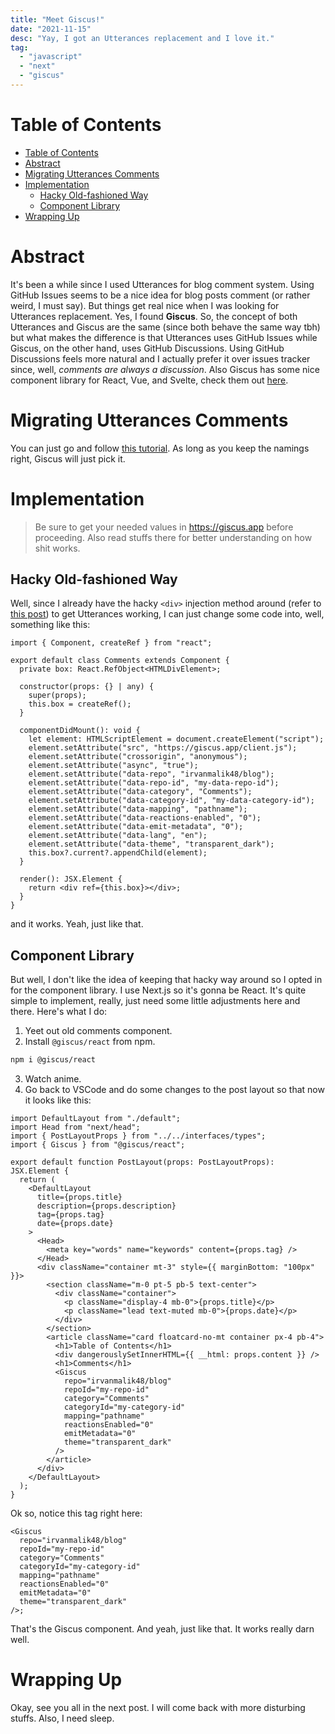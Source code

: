 ```yaml
---
title: "Meet Giscus!"
date: "2021-11-15"
desc: "Yay, I got an Utterances replacement and I love it."
tag:
  - "javascript"
  - "next"
  - "giscus"
---
```


# Table of Contents

- [Table of Contents](#table-of-contents)
- [Abstract](#abstract)
- [Migrating Utterances Comments](#migrating-utterances-comments)
- [Implementation](#implementation)
  - [Hacky Old-fashioned Way](#hacky-old-fashioned-way)
  - [Component Library](#component-library)
- [Wrapping Up](#wrapping-up)

# Abstract

It's been a while since I used Utterances for blog comment system. Using GitHub
Issues seems to be a nice idea for blog posts comment (or rather weird, I must
say). But things get real nice when I was looking for Utterances replacement.
Yes, I found **Giscus**. So, the concept of both Utterances and Giscus are the
same (since both behave the same way tbh) but what makes the difference is that
Utterances uses GitHub Issues while Giscus, on the other hand, uses GitHub
Discussions. Using GitHub Discussions feels more natural and I actually prefer
it over issues tracker since, well, _comments are always a discussion_. Also
Giscus has some nice component library for React, Vue, and Svelte, check them
out [here](https://github.com/giscus/giscus-component).

# Migrating Utterances Comments

You can just go and follow
[this tutorial](https://docs.github.com/en/discussions/managing-discussions-for-your-community/moderating-discussions#converting-an-issue-to-a-discussion).
As long as you keep the namings right, Giscus will just pick it.

# Implementation

> Be sure to get your needed values in <https://giscus.app> before proceeding.
> Also read stuffs there for better understanding on how shit works.

## Hacky Old-fashioned Way

Well, since I already have the hacky `<div>` injection method around (refer to
[this post](https://www.irvanma.live/posts/blog/nextjs-utterances)) to get
Utterances working, I can just change some code into, well, something like this:

```ts|components/comments.tsx
import { Component, createRef } from "react";

export default class Comments extends Component {
  private box: React.RefObject<HTMLDivElement>;

  constructor(props: {} | any) {
    super(props);
    this.box = createRef();
  }

  componentDidMount(): void {
    let element: HTMLScriptElement = document.createElement("script");
    element.setAttribute("src", "https://giscus.app/client.js");
    element.setAttribute("crossorigin", "anonymous");
    element.setAttribute("async", "true");
    element.setAttribute("data-repo", "irvanmalik48/blog");
    element.setAttribute("data-repo-id", "my-data-repo-id");
    element.setAttribute("data-category", "Comments");
    element.setAttribute("data-category-id", "my-data-category-id");
    element.setAttribute("data-mapping", "pathname");
    element.setAttribute("data-reactions-enabled", "0");
    element.setAttribute("data-emit-metadata", "0");
    element.setAttribute("data-lang", "en");
    element.setAttribute("data-theme", "transparent_dark");
    this.box?.current?.appendChild(element);
  }

  render(): JSX.Element {
    return <div ref={this.box}></div>;
  }
}
```

and it works. Yeah, just like that.

## Component Library

But well, I don't like the idea of keeping that hacky way around so I opted in
for the component library. I use Next.js so it's gonna be React. It's quite
simple to implement, really, just need some little adjustments here and there.
Here's what I do:

1. Yeet out old comments component.
2. Install `@giscus/react` from npm.

```bash
npm i @giscus/react
```

3. Watch anime.
4. Go back to VSCode and do some changes to the post layout so that now it looks
   like this:

```tsx|components/layout/post.tsx
import DefaultLayout from "./default";
import Head from "next/head";
import { PostLayoutProps } from "../../interfaces/types";
import { Giscus } from "@giscus/react";

export default function PostLayout(props: PostLayoutProps): JSX.Element {
  return (
    <DefaultLayout
      title={props.title}
      description={props.description}
      tag={props.tag}
      date={props.date}
    >
      <Head>
        <meta key="words" name="keywords" content={props.tag} />
      </Head>
      <div className="container mt-3" style={{ marginBottom: "100px" }}>
        <section className="m-0 pt-5 pb-5 text-center">
          <div className="container">
            <p className="display-4 mb-0">{props.title}</p>
            <p className="lead text-muted mb-0">{props.date}</p>
          </div>
        </section>
        <article className="card floatcard-no-mt container px-4 pb-4">
          <h1>Table of Contents</h1>
          <div dangerouslySetInnerHTML={{ __html: props.content }} />
          <h1>Comments</h1>
          <Giscus
            repo="irvanmalik48/blog"
            repoId="my-repo-id"
            category="Comments"
            categoryId="my-category-id"
            mapping="pathname"
            reactionsEnabled="0"
            emitMetadata="0"
            theme="transparent_dark"
          />
        </article>
      </div>
    </DefaultLayout>
  );
}
```

Ok so, notice this tag right here:

```tsx
<Giscus
  repo="irvanmalik48/blog"
  repoId="my-repo-id"
  category="Comments"
  categoryId="my-category-id"
  mapping="pathname"
  reactionsEnabled="0"
  emitMetadata="0"
  theme="transparent_dark"
/>;
```

That's the Giscus component. And yeah, just like that. It works really darn
well.

# Wrapping Up

Okay, see you all in the next post. I will come back with more disturbing
stuffs. Also, I need sleep.
